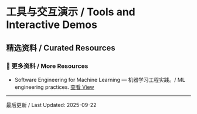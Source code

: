 # 工具与交互演示 / Tools and Interactive Demos

## 精选资料 / Curated Resources

### 📄 更多资料 / More Resources

- Software Engineering for Machine Learning — 机器学习工程实践。/ ML engineering practices. [查看 View](../_library/Software%20Engineering%20for%20Machine%20Learning.pdf)

---

最后更新 / Last Updated: 2025-09-22
